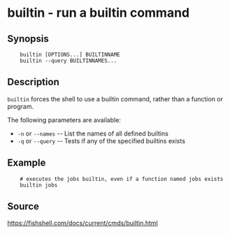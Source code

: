 # builtin - run a builtin command

## Synopsis
```fish
    builtin [OPTIONS...] BUILTINNAME
    builtin --query BUILTINNAMES...
```

## Description
`builtin` forces the shell to use a builtin command, rather than a function or program.

The following parameters are available:
- `-n` or `--names` -- List the names of all defined builtins
- `-q` or `--query` -- Tests if any of the specified builtins exists

## Example
```fish
    # executes the jobs builtin, even if a function named jobs exists
    builtin jobs
```

## Source
https://fishshell.com/docs/current/cmds/builtin.html
